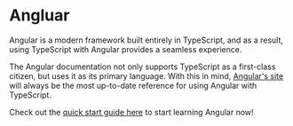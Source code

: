 # Angluar

Angular is a modern framework built entirely in TypeScript, and as a result, using TypeScript with Angular provides a seamless experience.

The Angular documentation not only supports TypeScript as a first-class citizen, but uses it as its primary language.
With this in mind, [Angular's site](https://angular.io) will always be the most up-to-date reference for using Angular with TypeScript.

Check out the [quick start guide here](https://angular.io/docs/ts/latest/quickstart.html) to start learning Angular now!
